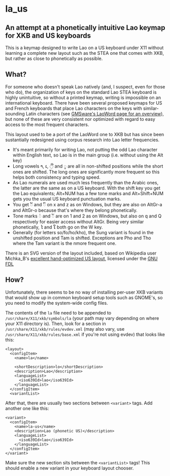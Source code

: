 # la_us

## An attempt at a phonetically intuitive Lao keymap for XKB and US keyboards

This is a keymap designed to write Lao on a US keyboard under X11 without
learning a complete new layout such as the STEA one that comes with XKB, but
rather as close to phonetically as possible. 

## What?

For someone who doesn't speak Lao natively (and, I suspect, even for those who
do), the organization of keys on the standard Lao STEA keyboard is highly
unintuitive, so without a printed keymap, writing is impossible on an
international keyboard. There have been several proposed keymaps for US
and French keyboards that place Lao characters on the keys with similar-sounding
Latin characters (see [GMSware's LaoWord page for an
overview](http://www.gmsware.org/Common/GMSWord/Contents/Lao/LaoWord-en.htm)),
but none of these are very consistent nor optimized with regard to easy access
to the most frequent characters.

This layout used to be a port of the LaoWord one to XKB but has since been
sustantially redesigned using corpus research into Lao letter frequencies.

* It's meant primarily for writing Lao, not putting the odd Lao character within
  English text, so Lao is in the main group (i.e. without using the Alt key)
* Long vowels າ, ເ, ◌ີ and ◌ູ are all in non-shifted positions while the short
  ones are shifted. The long ones are significantly more frequent so this helps
  both consistency and typing speed.
* As Lao numerals are used much less frequently than the Arabic ones, the
  latter are the same as on a US keyboard. With the shift key you get the Lao
  equivalents; Alt+NUM has a few tone marks and Alt+Shift+NUM gets you the usual
  US keyboard punctuation marks.
* You get ◌ັ and ◌ົ on x and z as on Windows, but they are also on
  AltGr-a and AltGr-o because that's where they belong phonetically.
* Tone marks ◌່ and ◌້ are on 1 and 2 as on Windows, but also on q and Q
  respectively for easier access without AltGr. Being very similar phonetically,
  ໄ and ໃ both go on the W key.
* Generally (for letters so/fo/ho/kho), the Sung variant is found in the
  unshifted position and Tam is shifted. Exceptions are Pho and Tho where the
  Tam variant is the nmore frequent one.

There is an SVG version of the layout included, based on Wikipedia user
Michka_B's [excellent hand-optimized US
layout](https://commons.wikimedia.org/wiki/File:KB_USA-standard.svg), licensed
under the [GNU FDL](https://gnu.org/licenses/fdl.html)

## How?

Unfortunately, there seems to be no way of installing per-user XKB variants
that would show up in common keyboard setup tools such as GNOME's, so you need
to modify the system-wide config files.

The contents of the `la` file need to be appended to
`/usr/share/X11/xkb/symbols/la` (your path may vary depending on where your X11
directory is). Then, look for a section in `/usr/share/X11/xkb/rules/evdev.xml`
(may also vary, use `/usr/share/X11/xkb/rules/base.xml` if you're not using
evdev) that looks like this:

    <layout>
      <configItem>
        <name>la</name>

        <shortDescription>lo</shortDescription>
        <description>Lao</description>
        <languageList>
          <iso639Id>lao</iso639Id>
        </languageList>
      </configItem>
      <variantList>
 
After that, there are usually two sections between `<variant>` tags. Add
another one like this:

    <variant>
      <configItem>
        <name>la-us</name>
        <description>Lao (phonetic US)</description>
        <languageList>
          <iso639Id>lao</iso639Id>
        </languageList>
      </configItem>
    </variant>
 
Make sure the new section sits between the `<variantList>` tags! This should
enable a new variant in your keyboard layout chooser.
